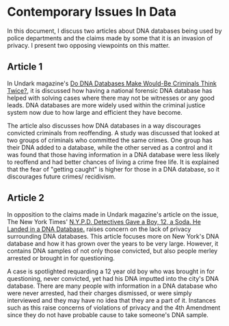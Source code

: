 # Contemporary Issues In Data
In this document, I discuss two articles about DNA databases being used by police departments and the claims made by some that it is an invasion of privacy. I present two opposing viewpoints on this matter.  
## Article 1
In Undark magazine's [Do DNA Databases Make Would-Be Criminals Think Twice?](https://undark.org/2019/09/23/dna-database-deter-crime/), it is discussed how having a national forensic DNA database has helped with solving cases where there may not be witnesses or any good leads. DNA databases are more widely used within the criminal justice system now due to how large and efficient they have become.

The article also discusses how DNA databases in a way discourages convicted criminals from reoffending. A study was discussed that looked at two groups of criminals who committed the same crimes. One group has their DNA added to a database, while the other served as a control and it was found that those having information in a DNA database were less likely to reoffend and had better chances of living a crime free life. It is explained that the fear of "getting caught" is higher for those in a DNA database, so it discourages future crimes/ recidivism. 

## Article 2
In opposition to the claims made in Undark magazine's article on the issue, The New York Times' [N.Y.P.D. Detectives Gave a Boy, 12, a Soda. He Landed in a DNA Database.](https://www.nytimes.com/2019/08/15/nyregion/nypd-dna-database.html) raises concern on the lack of privacy surrounding DNA databases. This article focuses more on New York's DNA database and how it has grown over the years to be very large. However, it contains DNA samples of not only those convicted, but also people merley arrested or brought in for questioning. 

A case is spotlighted requarding a 12 year old boy who was brought in for questioning, never convicted, yet had his DNA imputted into the city's DNA database. There are many people with information in a DNA database who were never arrested, had their charges dismissed, or were simply interviewed and they may have no idea that they are a part of it. Instances such as this raise concerns of violations of privacy and the 4th Amendment since they do not have probable cause to take someone's DNA sample. 